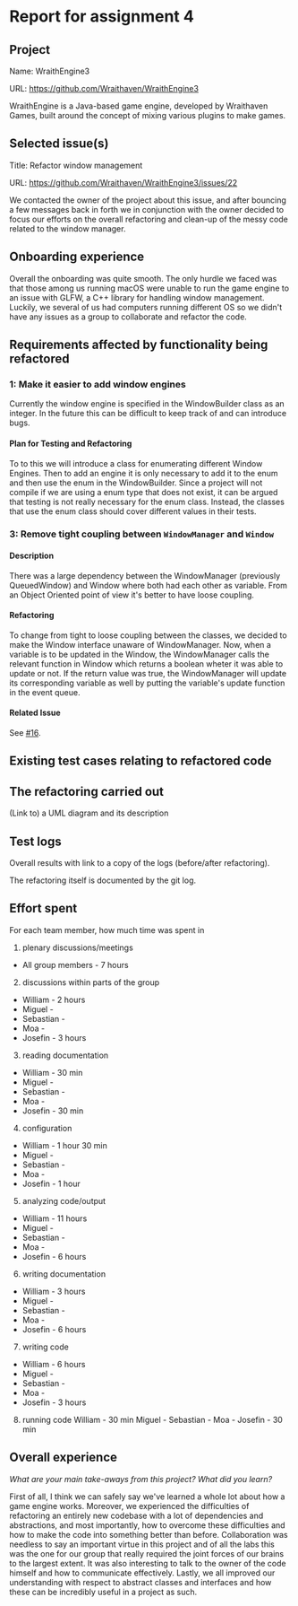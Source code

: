 # Report for assignment 4
## Project

Name: WraithEngine3

URL: https://github.com/Wraithaven/WraithEngine3

WraithEngine is a Java-based game engine, developed by Wraithaven Games,
built around the concept of mixing various plugins to make games.

## Selected issue(s)

Title: Refactor window management

URL: https://github.com/Wraithaven/WraithEngine3/issues/22

We contacted the owner of the project about this issue, and after bouncing
a few messages back in forth we in conjunction with the owner decided to focus our
efforts on the overall refactoring and clean-up of the messy code related to the
window manager.

## Onboarding experience

Overall the onboarding was quite smooth. The only hurdle we faced was that those among
us running macOS were unable to run the game engine to an issue with GLFW,
a C++ library for handling window management. Luckily, we several of us had computers
running different OS so we didn't have any issues as a group to collaborate and refactor
the code.

## Requirements affected by functionality being refactored

### 1: Make it easier to add window engines
Currently the window engine is specified in the WindowBuilder class as an integer.
In the future this can be difficult to keep track of and can introduce bugs.

#### Plan for Testing and Refactoring
To to this we will introduce a class for enumerating different Window Engines. Then to add an engine it is only necessary to add it to the enum and then use the enum in the WindowBuilder. Since a project will not compile if we are using a enum type that does not exist, it can be argued that testing is not really necessary for the enum class. Instead, the classes that use the enum class should cover different values in their tests.

### 3: Remove tight coupling between `WindowManager` and `Window`
#### Description
There was a large dependency between the WindowManager (previously QueuedWindow) and Window where both had each other as variable. From an Object Oriented point of view it's better to have loose coupling.

#### Refactoring
To change from tight to loose coupling between the classes, we decided to make the Window interface unaware of WindowManager. Now, when a variable is to be updated in the Window, the WindowManager calls the relevant function in Window which returns a boolean wheter it was able to update or not. If the return value was true, the WindowManager will update its corresponding variable as well by putting the variable's update function in the event queue.

#### Related Issue
See [#16](https://github.com/software-fundamentals/WraithEngine3/issues/16).

## Existing test cases relating to refactored code

## The refactoring carried out

(Link to) a UML diagram and its description

## Test logs

Overall results with link to a copy of the logs (before/after refactoring).

The refactoring itself is documented by the git log.

## Effort spent

For each team member, how much time was spent in

1. plenary discussions/meetings
  * All group members - 7 hours

2. discussions within parts of the group
  * William -  2 hours
  * Miguel -
  * Sebastian -
  * Moa -
  * Josefin - 3 hours

3. reading documentation
  * William - 30 min
  * Miguel -
  * Sebastian -
  * Moa -
  * Josefin - 30 min

4. configuration
  * William - 1 hour 30 min
  * Miguel -
  * Sebastian -
  * Moa -
  * Josefin - 1 hour

5. analyzing code/output
  * William - 11 hours
  * Miguel -
  * Sebastian -
  * Moa -
  * Josefin - 6 hours

6. writing documentation
  * William - 3 hours
  * Miguel -
  * Sebastian -
  * Moa -
  * Josefin - 6 hours

7. writing code
  * William - 6 hours
  * Miguel -
  * Sebastian -
  * Moa -
  * Josefin - 3 hours

8. running code
  William - 30 min
  Miguel -
  Sebastian -
  Moa -
  Josefin - 30 min

## Overall experience

_What are your main take-aways from this project? What did you learn?_

First of all, I think we can safely say we've learned a whole lot about how a game engine
works. Moreover, we experienced the difficulties of refactoring an entirely new codebase
with a lot of dependencies and abstractions, and most importantly, how to overcome these
difficulties and how to make the code into something better than before. Collaboration
was needless to say an important virtue in this project and of all the labs this was the one
for our group that really required the joint forces of our brains to the largest extent.
It was also interesting to talk to the owner of the code himself and how to communicate
effectively. Lastly, we all improved our understanding with respect to
abstract classes and interfaces and how these can be incredibly useful in a project as such.
